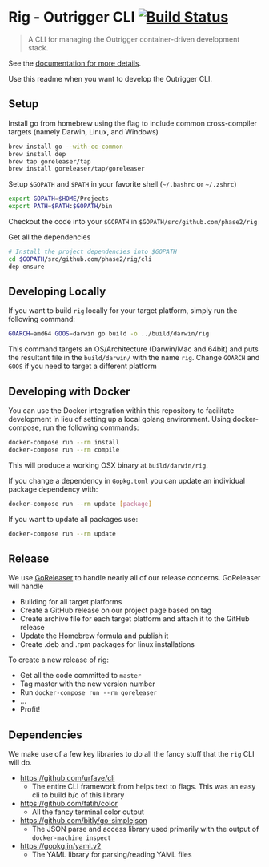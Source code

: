 # Rig - Outrigger CLI [![Build Status](https://travis-ci.org/phase2/rig.svg?branch=develop)](https://travis-ci.org/phase2/rig)

> A CLI for managing the Outrigger container-driven development stack.

See the [documentation for more details](http://docs.outrigger.sh).

Use this readme when you want to develop the Outrigger CLI.

Setup
------

Install go from homebrew using the flag to include common cross-compiler targets (namely Darwin, Linux, and Windows) 

```bash
brew install go --with-cc-common
brew install dep
brew tap goreleaser/tap
brew install goreleaser/tap/goreleaser
```

Setup `$GOPATH` and `$PATH` in your favorite shell (`~/.bashrc` or `~/.zshrc`)

```bash
export GOPATH=$HOME/Projects
export PATH=$PATH:$GOPATH/bin
```

Checkout the code into your `$GOPATH` in `$GOPATH/src/github.com/phase2/rig`

Get all the dependencies

```bash
# Install the project dependencies into $GOPATH
cd $GOPATH/src/github.com/phase2/rig/cli
dep ensure
```

Developing Locally
-------------------

If you want to build  `rig` locally for your target platform, simply run the following command:

```bash
GOARCH=amd64 GOOS=darwin go build -o ../build/darwin/rig
```
   
This command targets an OS/Architecture (Darwin/Mac and 64bit) and puts the resultant file in the `build/darwin/`
with the name `rig`.  Change `GOARCH` and `GOOS` if you need to target a different platform

Developing with Docker
-----------------------

You can use the Docker integration within this repository to facilitate development in lieu of setting up a
local golang environment. Using docker-compose, run the following commands:

```bash
docker-compose run --rm install
docker-compose run --rm compile
```

This will produce a working OSX binary at `build/darwin/rig`.

If you change a dependency in `Gopkg.toml` you can update an individual package dependency with:

```bash
docker-compose run --rm update [package]
```

If you want to update all packages use:

```bash
docker-compose run --rm update
```


Release
-------

We use [GoReleaser](https://goreleaser.com) to handle nearly all of our release concerns.  GoReleaser will handle

* Building for all target platforms
* Create a GitHub release on our project page based on tag
* Create archive file for each target platform and attach it to the GitHub release
* Update the Homebrew formula and publish it
* Create .deb and .rpm packages for linux installations

To create a new release of rig:
* Get all the code committed to `master`
* Tag master with the new version number
* Run `docker-compose run --rm goreleaser`
* ...
* Profit!


Dependencies
-------------

We make use of a few key libraries to do all the fancy stuff that the `rig` CLI will do.
 
 * https://github.com/urfave/cli
     * The entire CLI framework from helps text to flags. This was an easy cli to build b/c of this library 
 * https://github.com/fatih/color
     * All the fancy terminal color output
 * https://github.com/bitly/go-simplejson
     * The JSON parse and access library used primarily with the output of `docker-machine inspect` 
 * https://gopkg.in/yaml.v2
     * The YAML library for parsing/reading YAML files 
